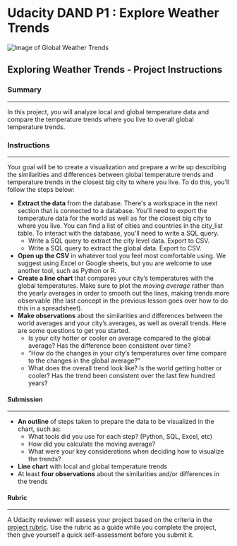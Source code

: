 # Udacity DAND P1 : Explore Weather Trends

![Image of Global Weather Trends](https://d17h27t6h515a5.cloudfront.net/topher/2017/August/59a5d44f_earth/earth.png)

## Exploring Weather Trends - Project Instructions

### Summary
------
In this project, you will analyze local and global temperature data and compare the temperature trends where you live to overall global temperature trends.

### Instructions
------
Your goal will be to create a visualization and prepare a write up describing the similarities and differences between global temperature trends and temperature trends in the closest big city to where you live. To do this, you’ll follow the steps below:

- **Extract the data** from the database. There's a workspace in the next section that is connected to a database. You’ll need to export the temperature data for the world as well as for the closest big city to where you live. You can find a list of cities and countries in the city_list table. To interact with the database, you'll need to write a SQL query.
  - Write a SQL query to extract the city level data. Export to CSV.
  - Write a SQL query to extract the global data. Export to CSV.
- **Open up the CSV** in whatever tool you feel most comfortable using. We suggest using Excel or Google sheets, but you are welcome to use another tool, such as Python or R.
- **Create a line chart** that compares your city’s temperatures with the global temperatures. Make sure to plot the *moving average* rather than the yearly averages in order to smooth out the lines, making trends more observable (the last concept in the previous lesson goes over how to do this in a spreadsheet).
- **Make observations** about the similarities and differences between the world averages and your city’s averages, as well as overall trends. Here are some questions to get you started.
	- Is your city hotter or cooler on average compared to the global average? Has the difference been consistent over time?
  - “How do the changes in your city’s temperatures over time compare to the changes in the global average?”
  - What does the overall trend look like? Is the world getting hotter or cooler? Has the trend been consistent over the last few hundred years?


#### Submission
------
- **An outline** of steps taken to prepare the data to be visualized in the chart, such as:
	- What tools did you use for each step? (Python, SQL, Excel, etc)
	- How did you calculate the moving average?
	- What were your key considerations when deciding how to visualize the trends?
- **Line chart**  with local and global temperature trends
- At least **four observations** about the similarities and/or differences in the trends


#### Rubric
------
A Udacity reviewer will assess your project based on the criteria in the [project rubric](https://review.udacity.com/#!/rubrics/1125/view). Use the rubric as a guide while you complete the project, then give yourself a quick self-assessment before you submit it.
